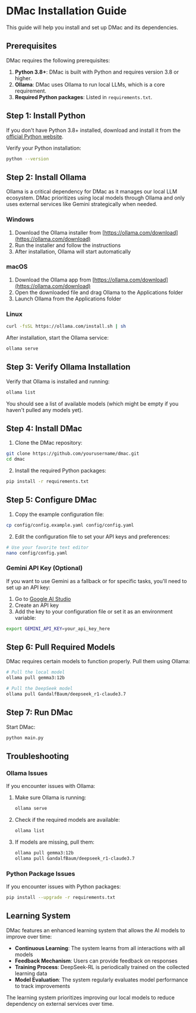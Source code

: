 # DMac Installation Guide

This guide will help you install and set up DMac and its dependencies.

## Prerequisites

DMac requires the following prerequisites:

1. **Python 3.8+**: DMac is built with Python and requires version 3.8 or higher.
2. **Ollama**: DMac uses Ollama to run local LLMs, which is a core requirement.
3. **Required Python packages**: Listed in `requirements.txt`.

## Step 1: Install Python

If you don't have Python 3.8+ installed, download and install it from the [official Python website](https://www.python.org/downloads/).

Verify your Python installation:

```bash
python --version
```

## Step 2: Install Ollama

Ollama is a critical dependency for DMac as it manages our local LLM ecosystem. DMac prioritizes using local models through Ollama and only uses external services like Gemini strategically when needed.

### Windows

1. Download the Ollama installer from [https://ollama.com/download](https://ollama.com/download)
2. Run the installer and follow the instructions
3. After installation, Ollama will start automatically

### macOS

1. Download the Ollama app from [https://ollama.com/download](https://ollama.com/download)
2. Open the downloaded file and drag Ollama to the Applications folder
3. Launch Ollama from the Applications folder

### Linux

```bash
curl -fsSL https://ollama.com/install.sh | sh
```

After installation, start the Ollama service:

```bash
ollama serve
```

## Step 3: Verify Ollama Installation

Verify that Ollama is installed and running:

```bash
ollama list
```

You should see a list of available models (which might be empty if you haven't pulled any models yet).

## Step 4: Install DMac

1. Clone the DMac repository:

```bash
git clone https://github.com/yourusername/dmac.git
cd dmac
```

2. Install the required Python packages:

```bash
pip install -r requirements.txt
```

## Step 5: Configure DMac

1. Copy the example configuration file:

```bash
cp config/config.example.yaml config/config.yaml
```

2. Edit the configuration file to set your API keys and preferences:

```bash
# Use your favorite text editor
nano config/config.yaml
```

### Gemini API Key (Optional)

If you want to use Gemini as a fallback or for specific tasks, you'll need to set up an API key:

1. Go to [Google AI Studio](https://makersuite.google.com/)
2. Create an API key
3. Add the key to your configuration file or set it as an environment variable:

```bash
export GEMINI_API_KEY=your_api_key_here
```

## Step 6: Pull Required Models

DMac requires certain models to function properly. Pull them using Ollama:

```bash
# Pull the local model
ollama pull gemma3:12b

# Pull the DeepSeek model
ollama pull GandalfBaum/deepseek_r1-claude3.7
```

## Step 7: Run DMac

Start DMac:

```bash
python main.py
```

## Troubleshooting

### Ollama Issues

If you encounter issues with Ollama:

1. Make sure Ollama is running:
   ```bash
   ollama serve
   ```

2. Check if the required models are available:
   ```bash
   ollama list
   ```

3. If models are missing, pull them:
   ```bash
   ollama pull gemma3:12b
   ollama pull GandalfBaum/deepseek_r1-claude3.7
   ```

### Python Package Issues

If you encounter issues with Python packages:

```bash
pip install --upgrade -r requirements.txt
```

## Learning System

DMac features an enhanced learning system that allows the AI models to improve over time:

- **Continuous Learning**: The system learns from all interactions with all models
- **Feedback Mechanism**: Users can provide feedback on responses
- **Training Process**: DeepSeek-RL is periodically trained on the collected learning data
- **Model Evaluation**: The system regularly evaluates model performance to track improvements

The learning system prioritizes improving our local models to reduce dependency on external services over time.
